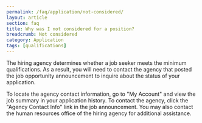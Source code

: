 ```yaml
---
permalink: /faq/application/not-considered/
layout: article
section: faq
title: Why was I not considered for a position?
breadcrumb: Not considered
category: Application
tags: [qualifications]
---
```


The hiring agency determines whether a job seeker meets the minimum qualifications. As a result, you will need to contact the agency that posted the job opportunity announcement to inquire about the status of your application.

To locate the agency contact information, go to "My Account" and view the job summary in your application history. To contact the agency, click the "Agency Contact Info" link in the job announcement. You may also contact the human resources office of the hiring agency for additional assistance.
